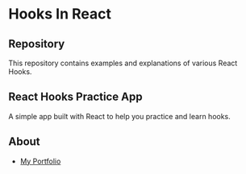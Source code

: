 # Hooks In React

## Repository

This repository contains examples and explanations of various React Hooks.

## React Hooks Practice App

A simple app built with React to help you practice and learn hooks.

## About

- [My Portfolio](https://castdev-j.netlify.app/)
